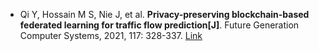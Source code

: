 * Qi Y, Hossain M S, Nie J, et al. <b>Privacy-preserving blockchain-based federated learning for traffic flow prediction[J]</b>. Future Generation Computer Systems, 2021, 117: 328-337. [Link](https://www.sciencedirect.com/science/article/pii/S0167739X2033065X)
